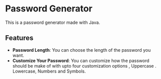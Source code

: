 # Password Generator

This is a password generator made with Java.

## Features

- **Password Length**: You can choose the length of the password you want.
- **Customize Your Password**: You can customize how the password should be make of with upto four customization options , Uppercase . Lowercase, Numbers and Symbols.
